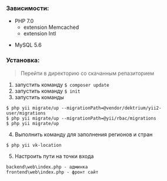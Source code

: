 ### Зависимости:

+ PHP 7.0
  + extension Memcached
  + extension Intl
- MySQL 5.6


### Установка:
> Перейти в директорию со скачанным репазиторием
1. запустить команду ```$ composer update```
2. запустить команду ```$ init```
3. запустить команды
  ```
  $ php yii migrate/up --migrationPath=@vendor/dektrium/yii2-user/migrations
  $ php yii migrate/up --migrationPath=@yii/rbac/migrations
  $ php yii migrate/up
  ```
4. Выполнить команду для заполнения регионов и стран
  ```
  $ php yii vk-location
  ```
5. Настроить пути на точки входа
  ```
  backend\web\index.php - админка
  frontend\web\index.php - фронт сайт
  ```
  

